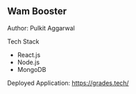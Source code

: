 ## Wam Booster

Author: Pulkit Aggarwal

Tech Stack

- React.js
- Node.js
- MongoDB

Deployed Application: https://grades.tech/
